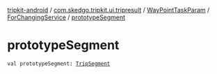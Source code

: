 [tripkit-android](../../../index.md) / [com.skedgo.tripkit.ui.tripresult](../../index.md) / [WayPointTaskParam](../index.md) / [ForChangingService](index.md) / [prototypeSegment](./prototype-segment.md)

# prototypeSegment

`val prototypeSegment: `[`TripSegment`](../../../skedgo.tripkit.routing/-trip-segment/index.md)